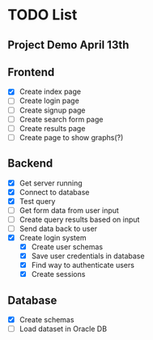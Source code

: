 # TODO List
## Project Demo April 13th

## Frontend
- [x] Create index page
- [ ] Create login page
- [ ] Create signup page
- [ ] Create search form page
- [ ] Create results page
- [ ] Create page to show graphs(?)

## Backend
- [x] Get server running
- [x] Connect to database
- [x] Test query
- [ ] Get form data from user input
- [ ] Create query results based on input
- [ ] Send data back to user
- [x] Create login system
  - [x] Create user schemas
  - [x] Save user credentials in database
  - [x] Find way to authenticate users
  - [x] Create sessions
  
## Database
- [x] Create schemas
- [ ] Load dataset in Oracle DB
